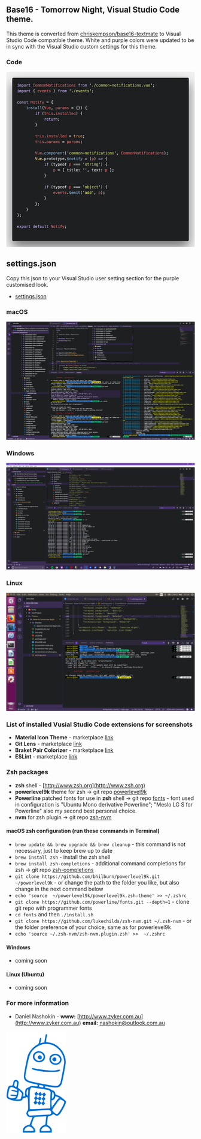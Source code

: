## Base16 - Tomorrow Night, Visual Studio Code theme.
This theme is converted from [chriskempson/base16-textmate](https://github.com/chriskempson/base16-textmate) to Visual Studio Code compatible theme. White and purple colors were updated to be in sync with the Visual Studio custom settings for this theme.

### Code
![Base16 Visual Studio Code](https://raw.githubusercontent.com/nashokin/Base16-Tomorrow-Night/master/images/Screenshot-code.png)

## settings.json
Copy this json to your Visual Studio user setting section for the purple customised look.
* [settings.json](https://github.com/nashokin/Base16-Tomorrow-Night/blob/master/settings.json)

### macOS
![Base16 Visual Studio Code mac](https://raw.githubusercontent.com/nashokin/Base16-Tomorrow-Night/master/images/Screenshot-mac.png)
### Windows
![Base16 Visual Studio Code windows](https://raw.githubusercontent.com/nashokin/Base16-Tomorrow-Night/master/images/Screenshot-windows.png)
### Linux
![Base16 Visual Studio Code windows](https://raw.githubusercontent.com/nashokin/Base16-Tomorrow-Night/master/images/Screenshot-linux.png)

### List of installed Vusial Studio Code extensions for screenshots
* **Material Icon Theme** - marketplace [link](https://marketplace.visualstudio.com/items?itemName=PKief.material-icon-theme)
* **Git Lens** - marketplace [link](https://marketplace.visualstudio.com/items?itemName=eamodio.gitlens)
* **Braket Pair Colorizer** - marketplace [link](https://marketplace.visualstudio.com/items?itemName=CoenraadS.bracket-pair-colorizer)
* **ESLint** - marketplace [link](https://marketplace.visualstudio.com/items?itemName=dbaeumer.vscode-eslint)

### Zsh packages
* **zsh** shell - [http://www.zsh.org](http://www.zsh.org)
* **powerlevel9k** theme for zsh -> git repo [powerlevel9k](https://github.com/bhilburn/powerlevel9k)
* **Powerline** patched fonts for use in **zsh** shell -> git repo [fonts](https://github.com/powerline/fonts) - font used in configuration is "Ubuntu Mono derivative Powerline"; "Meslo LG S for Powerline" also my second best personal choice.
* **nvm** for zsh plugin -> git repo [zsh-nvm](https://github.com/lukechilds/zsh-nvm)

#### macOS zsh configuration (run these commands in Terminal)
* `brew update && brew upgrade && brew cleanup` - this command is not necessary, just to keep brew up to date
* `brew install zsh` - install the zsh shell
* `brew install zsh-completions` - additional command completions for zsh -> git repo [zsh-completions](https://github.com/zsh-users/zsh-completions)
* `git clone https://github.com/bhilburn/powerlevel9k.git ~/powerlevel9k` - or change the path to the folder you like, but also change in the next command below
* `echo 'source  ~/powerlevel9k/powerlevel9k.zsh-theme' >> ~/.zshrc`
* `git clone https://github.com/powerline/fonts.git --depth=1` - clone git repo with programmer fonts
* `cd fonts` and then `./install.sh`
* `git clone https://github.com/lukechilds/zsh-nvm.git ~/.zsh-nvm` - or the folder preference of your choice, same as for powerlevel9k
* `echo 'source ~/.zsh-nvm/zsh-nvm.plugin.zsh' >>  ~/.zshrc`

#### Windows
* coming soon

#### Linux (Ubuntu)
* coming soon

### For more information
* Daniel Nashokin - **www:** [http://www.zyker.com.au](http://www.zyker.com.au) **email:** [nashokin@outlook.com.au](mailto:nashokin@outlook.com.au)

![Robot Thumbs Up](https://raw.githubusercontent.com/nashokin/Base16-Tomorrow-Night/master/images/Robot-thumbs-up.png)
